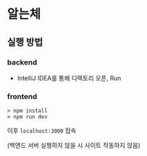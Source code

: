 # 알는체

## 실행 방법
### backend
- IntelliJ IDEA를 통해 디렉토리 오픈, Run

### frontend
```
> npm install
> npm run dev
```

이후 `localhost:3000` 접속

(백엔드 서버 실행하지 않을 시 사이트 작동하지 않음)
